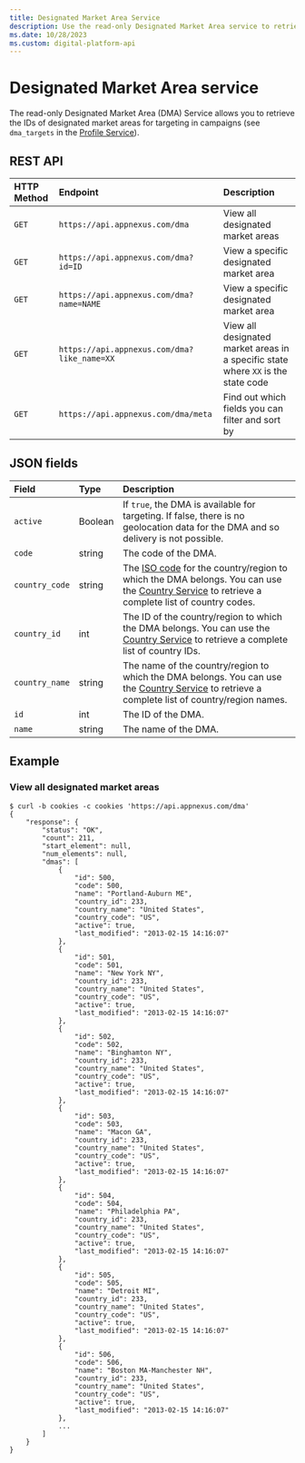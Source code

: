 ```yaml
---
title: Designated Market Area Service
description: Use the read-only Designated Market Area service to retrieve the IDs of designated market areas for targeting in campaigns.
ms.date: 10/28/2023
ms.custom: digital-platform-api
---
```


# Designated Market Area service

The read-only Designated Market Area (DMA) Service allows you to retrieve the IDs of designated market areas for targeting in campaigns (see `dma_targets` in the [Profile Service](./profile-service.md)).

## REST API

| HTTP Method | Endpoint | Description |
|:---|:---|:---|
| `GET` | `https://api.appnexus.com/dma` | View all designated market areas |
| `GET` | `https://api.appnexus.com/dma?id=ID` | View a specific designated market area |
| `GET` | `https://api.appnexus.com/dma?name=NAME` | View a specific designated market area |
| `GET` | `https://api.appnexus.com/dma?like_name=XX` | View all designated market areas in a specific state where `XX` is the state code |
| `GET` | `https://api.appnexus.com/dma/meta` | Find out which fields you can filter and sort by |

## JSON fields

| Field | Type | Description |
|:---|:---|:---|
| `active` | Boolean | If `true`, the DMA is available for targeting. If false, there is no geolocation data for the DMA and so delivery is not possible. |
| `code` | string | The code of the DMA. |
| `country_code` | string | The [ISO code](https://dev.maxmind.com/geoip/release-notes/2022#geoip-legacy-databases-have-been-retired) for the country/region to which the DMA belongs. You can use the [Country Service](./country-service.md) to retrieve a complete list of country codes. |
| `country_id` | int | The ID of the country/region to which the DMA belongs. You can use the [Country Service](./country-service.md) to retrieve a complete list of country IDs. |
| `country_name` | string | The name of the country/region to which the DMA belongs. You can use the [Country Service](./country-service.md) to retrieve a complete list of country/region names. |
| `id` | int | The ID of the DMA. |
| `name` | string | The name of the DMA. |

## Example

### View all designated market areas

```
$ curl -b cookies -c cookies 'https://api.appnexus.com/dma'
{
    "response": {
        "status": "OK",
        "count": 211,
        "start_element": null,
        "num_elements": null,
        "dmas": [
            {
                "id": 500,
                "code": 500,
                "name": "Portland-Auburn ME",
                "country_id": 233,
                "country_name": "United States",
                "country_code": "US",
                "active": true,
                "last_modified": "2013-02-15 14:16:07"
            },
            {
                "id": 501,
                "code": 501,
                "name": "New York NY",
                "country_id": 233,
                "country_name": "United States",
                "country_code": "US",
                "active": true,
                "last_modified": "2013-02-15 14:16:07"
            },
            {
                "id": 502,
                "code": 502,
                "name": "Binghamton NY",
                "country_id": 233,
                "country_name": "United States",
                "country_code": "US",
                "active": true,
                "last_modified": "2013-02-15 14:16:07"
            },
            {
                "id": 503,
                "code": 503,
                "name": "Macon GA",
                "country_id": 233,
                "country_name": "United States",
                "country_code": "US",
                "active": true,
                "last_modified": "2013-02-15 14:16:07"
            },
            {
                "id": 504,
                "code": 504,
                "name": "Philadelphia PA",
                "country_id": 233,
                "country_name": "United States",
                "country_code": "US",
                "active": true,
                "last_modified": "2013-02-15 14:16:07"
            },
            {
                "id": 505,
                "code": 505,
                "name": "Detroit MI",
                "country_id": 233,
                "country_name": "United States",
                "country_code": "US",
                "active": true,
                "last_modified": "2013-02-15 14:16:07"
            },
            {
                "id": 506,
                "code": 506,
                "name": "Boston MA-Manchester NH",
                "country_id": 233,
                "country_name": "United States",
                "country_code": "US",
                "active": true,
                "last_modified": "2013-02-15 14:16:07"
            },
            ...
        ]
    }
}
```
